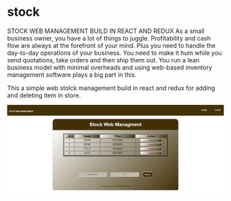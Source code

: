 # stock
STOCK WEB MANAGEMENT BUILD IN REACT AND REDUX As a small business owner, you have a lot of things to juggle. Profitability and cash flow are always at the forefront of your mind. Plus you need to handle the day-to-day operations of your business. You need to make it hum while you send quotations, take orders and then ship them out. You run a lean business model with minimal overheads and using web-based inventory management software plays a big part in this.

This  a simple web stolck management build in react and redux for adding and deleting item in store.


![|sock web app](sockwebapp.PNG)
